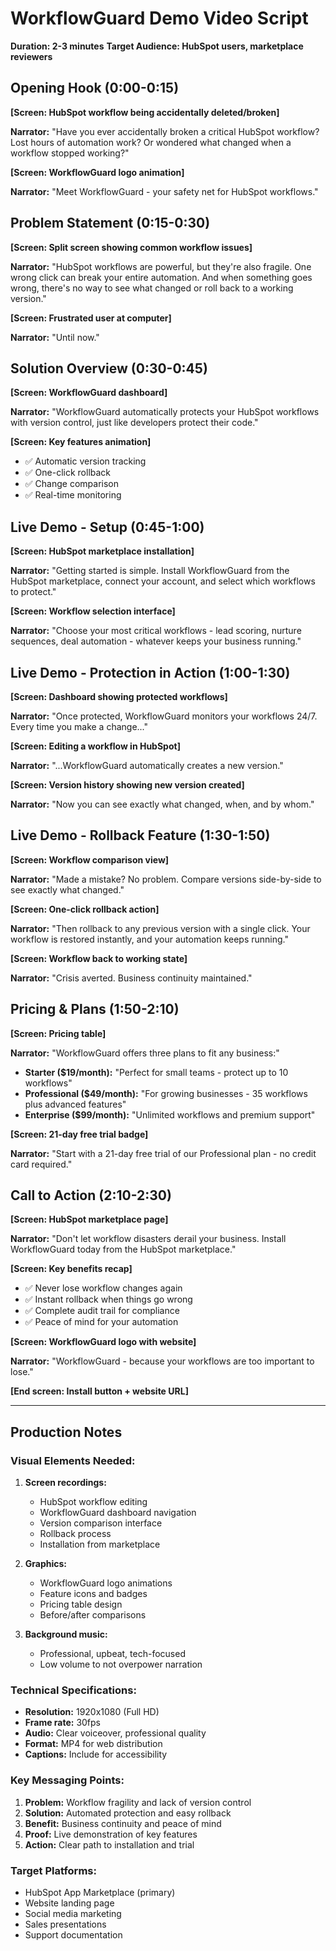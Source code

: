 # WorkflowGuard Demo Video Script
**Duration: 2-3 minutes**
**Target Audience: HubSpot users, marketplace reviewers**

## Opening Hook (0:00-0:15)
**[Screen: HubSpot workflow being accidentally deleted/broken]**

**Narrator:** "Have you ever accidentally broken a critical HubSpot workflow? Lost hours of automation work? Or wondered what changed when a workflow stopped working?"

**[Screen: WorkflowGuard logo animation]**

**Narrator:** "Meet WorkflowGuard - your safety net for HubSpot workflows."

## Problem Statement (0:15-0:30)
**[Screen: Split screen showing common workflow issues]**

**Narrator:** "HubSpot workflows are powerful, but they're also fragile. One wrong click can break your entire automation. And when something goes wrong, there's no way to see what changed or roll back to a working version."

**[Screen: Frustrated user at computer]**

**Narrator:** "Until now."

## Solution Overview (0:30-0:45)
**[Screen: WorkflowGuard dashboard]**

**Narrator:** "WorkflowGuard automatically protects your HubSpot workflows with version control, just like developers protect their code."

**[Screen: Key features animation]**
- ✅ Automatic version tracking
- ✅ One-click rollback
- ✅ Change comparison
- ✅ Real-time monitoring

## Live Demo - Setup (0:45-1:00)
**[Screen: HubSpot marketplace installation]**

**Narrator:** "Getting started is simple. Install WorkflowGuard from the HubSpot marketplace, connect your account, and select which workflows to protect."

**[Screen: Workflow selection interface]**

**Narrator:** "Choose your most critical workflows - lead scoring, nurture sequences, deal automation - whatever keeps your business running."

## Live Demo - Protection in Action (1:00-1:30)
**[Screen: Dashboard showing protected workflows]**

**Narrator:** "Once protected, WorkflowGuard monitors your workflows 24/7. Every time you make a change..."

**[Screen: Editing a workflow in HubSpot]**

**Narrator:** "...WorkflowGuard automatically creates a new version."

**[Screen: Version history showing new version created]**

**Narrator:** "Now you can see exactly what changed, when, and by whom."

## Live Demo - Rollback Feature (1:30-1:50)
**[Screen: Workflow comparison view]**

**Narrator:** "Made a mistake? No problem. Compare versions side-by-side to see exactly what changed."

**[Screen: One-click rollback action]**

**Narrator:** "Then rollback to any previous version with a single click. Your workflow is restored instantly, and your automation keeps running."

**[Screen: Workflow back to working state]**

**Narrator:** "Crisis averted. Business continuity maintained."

## Pricing & Plans (1:50-2:10)
**[Screen: Pricing table]**

**Narrator:** "WorkflowGuard offers three plans to fit any business:"

- **Starter ($19/month):** "Perfect for small teams - protect up to 10 workflows"
- **Professional ($49/month):** "For growing businesses - 35 workflows plus advanced features"  
- **Enterprise ($99/month):** "Unlimited workflows and premium support"

**[Screen: 21-day free trial badge]**

**Narrator:** "Start with a 21-day free trial of our Professional plan - no credit card required."

## Call to Action (2:10-2:30)
**[Screen: HubSpot marketplace page]**

**Narrator:** "Don't let workflow disasters derail your business. Install WorkflowGuard today from the HubSpot marketplace."

**[Screen: Key benefits recap]**
- ✅ Never lose workflow changes again
- ✅ Instant rollback when things go wrong  
- ✅ Complete audit trail for compliance
- ✅ Peace of mind for your automation

**[Screen: WorkflowGuard logo with website]**

**Narrator:** "WorkflowGuard - because your workflows are too important to lose."

**[End screen: Install button + website URL]**

---

## Production Notes

### Visual Elements Needed:
1. **Screen recordings:**
   - HubSpot workflow editing
   - WorkflowGuard dashboard navigation
   - Version comparison interface
   - Rollback process
   - Installation from marketplace

2. **Graphics:**
   - WorkflowGuard logo animations
   - Feature icons and badges
   - Pricing table design
   - Before/after comparisons

3. **Background music:**
   - Professional, upbeat, tech-focused
   - Low volume to not overpower narration

### Technical Specifications:
- **Resolution:** 1920x1080 (Full HD)
- **Frame rate:** 30fps
- **Audio:** Clear voiceover, professional quality
- **Format:** MP4 for web distribution
- **Captions:** Include for accessibility

### Key Messaging Points:
1. **Problem:** Workflow fragility and lack of version control
2. **Solution:** Automated protection and easy rollback
3. **Benefit:** Business continuity and peace of mind
4. **Proof:** Live demonstration of key features
5. **Action:** Clear path to installation and trial

### Target Platforms:
- HubSpot App Marketplace (primary)
- Website landing page
- Social media marketing
- Sales presentations
- Support documentation
